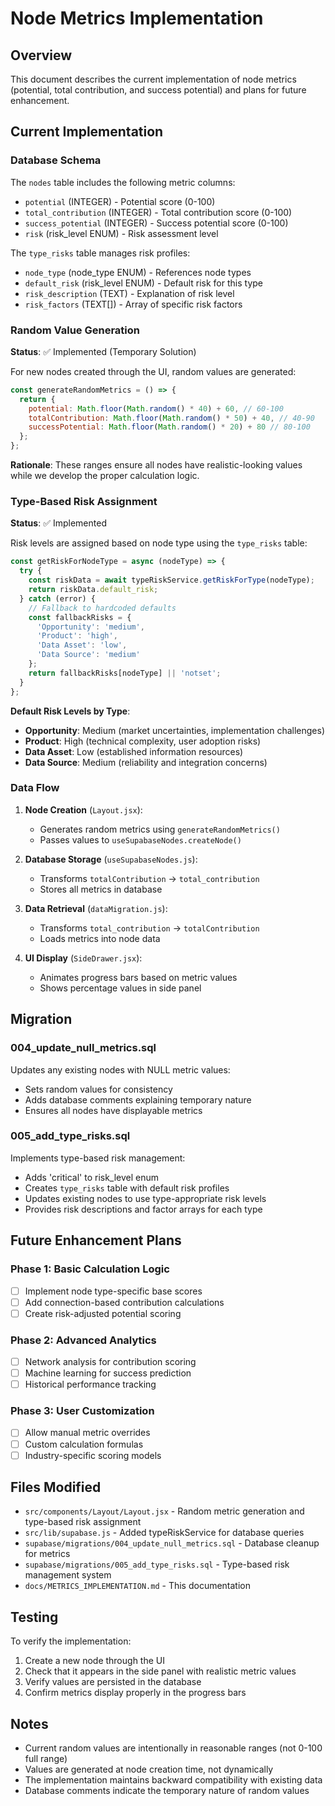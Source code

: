 # Node Metrics Implementation

## Overview

This document describes the current implementation of node metrics (potential, total contribution, and success potential) and plans for future enhancement.

## Current Implementation

### Database Schema

The `nodes` table includes the following metric columns:
- `potential` (INTEGER) - Potential score (0-100)
- `total_contribution` (INTEGER) - Total contribution score (0-100) 
- `success_potential` (INTEGER) - Success potential score (0-100)
- `risk` (risk_level ENUM) - Risk assessment level

The `type_risks` table manages risk profiles:
- `node_type` (node_type ENUM) - References node types
- `default_risk` (risk_level ENUM) - Default risk for this type
- `risk_description` (TEXT) - Explanation of risk level
- `risk_factors` (TEXT[]) - Array of specific risk factors

### Random Value Generation

**Status**: ✅ Implemented (Temporary Solution)

For new nodes created through the UI, random values are generated:

```javascript
const generateRandomMetrics = () => {
  return {
    potential: Math.floor(Math.random() * 40) + 60, // 60-100
    totalContribution: Math.floor(Math.random() * 50) + 40, // 40-90
    successPotential: Math.floor(Math.random() * 20) + 80 // 80-100
  };
};
```

**Rationale**: These ranges ensure all nodes have realistic-looking values while we develop the proper calculation logic.

### Type-Based Risk Assignment

**Status**: ✅ Implemented

Risk levels are assigned based on node type using the `type_risks` table:

```javascript
const getRiskForNodeType = async (nodeType) => {
  try {
    const riskData = await typeRiskService.getRiskForType(nodeType);
    return riskData.default_risk;
  } catch (error) {
    // Fallback to hardcoded defaults
    const fallbackRisks = {
      'Opportunity': 'medium',
      'Product': 'high', 
      'Data Asset': 'low',
      'Data Source': 'medium'
    };
    return fallbackRisks[nodeType] || 'notset';
  }
};
```

**Default Risk Levels by Type**:
- **Opportunity**: Medium (market uncertainties, implementation challenges)
- **Product**: High (technical complexity, user adoption risks)
- **Data Asset**: Low (established information resources)
- **Data Source**: Medium (reliability and integration concerns)

### Data Flow

1. **Node Creation** (`Layout.jsx`):
   - Generates random metrics using `generateRandomMetrics()`
   - Passes values to `useSupabaseNodes.createNode()`

2. **Database Storage** (`useSupabaseNodes.js`):
   - Transforms `totalContribution` → `total_contribution`
   - Stores all metrics in database

3. **Data Retrieval** (`dataMigration.js`):
   - Transforms `total_contribution` → `totalContribution`
   - Loads metrics into node data

4. **UI Display** (`SideDrawer.jsx`):
   - Animates progress bars based on metric values
   - Shows percentage values in side panel

## Migration

### 004_update_null_metrics.sql

Updates any existing nodes with NULL metric values:
- Sets random values for consistency
- Adds database comments explaining temporary nature
- Ensures all nodes have displayable metrics

### 005_add_type_risks.sql

Implements type-based risk management:
- Adds 'critical' to risk_level enum
- Creates `type_risks` table with default risk profiles
- Updates existing nodes to use type-appropriate risk levels
- Provides risk descriptions and factor arrays for each type

## Future Enhancement Plans

### Phase 1: Basic Calculation Logic
- [ ] Implement node type-specific base scores
- [ ] Add connection-based contribution calculations
- [ ] Create risk-adjusted potential scoring

### Phase 2: Advanced Analytics
- [ ] Network analysis for contribution scoring
- [ ] Machine learning for success prediction
- [ ] Historical performance tracking

### Phase 3: User Customization
- [ ] Allow manual metric overrides
- [ ] Custom calculation formulas
- [ ] Industry-specific scoring models

## Files Modified

- `src/components/Layout/Layout.jsx` - Random metric generation and type-based risk assignment
- `src/lib/supabase.js` - Added typeRiskService for database queries
- `supabase/migrations/004_update_null_metrics.sql` - Database cleanup for metrics
- `supabase/migrations/005_add_type_risks.sql` - Type-based risk management system
- `docs/METRICS_IMPLEMENTATION.md` - This documentation

## Testing

To verify the implementation:

1. Create a new node through the UI
2. Check that it appears in the side panel with realistic metric values
3. Verify values are persisted in the database
4. Confirm metrics display properly in the progress bars

## Notes

- Current random values are intentionally in reasonable ranges (not 0-100 full range)
- Values are generated at node creation time, not dynamically
- The implementation maintains backward compatibility with existing data
- Database comments indicate the temporary nature of random values
